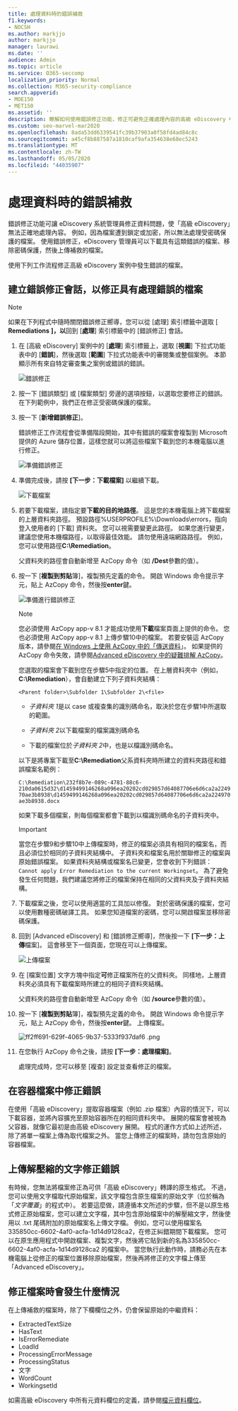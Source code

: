 ```yaml
---
title: 處理資料時的錯誤補救
f1.keywords:
- NOCSH
ms.author: markjjo
author: markjjo
manager: laurawi
ms.date: ''
audience: Admin
ms.topic: article
ms.service: O365-seccomp
localization_priority: Normal
ms.collection: M365-security-compliance
search.appverid:
- MOE150
- MET150
ms.assetid: ''
description: 瞭解如何使用錯誤修正功能，修正可避免正確處理內容的高級 eDiscovery 中的資料問題。
ms.custom: seo-marvel-mar2020
ms.openlocfilehash: 8ada53dd6339541fc39b37903a0f58fd4ad84c8c
ms.sourcegitcommit: a45cf8b887587a1810caf9afa354638e68ec5243
ms.translationtype: MT
ms.contentlocale: zh-TW
ms.lasthandoff: 05/05/2020
ms.locfileid: "44035907"
---
```

# <a name="error-remediation-when-processing-data"></a>處理資料時的錯誤補救

錯誤修正功能可讓 eDiscovery 系統管理員修正資料問題，使「高級 eDiscovery」無法正確地處理內容。 例如，因為檔案遭到鎖定或加密，所以無法處理受密碼保護的檔案。 使用錯誤修正，eDiscovery 管理員可以下載具有這類錯誤的檔案、移除密碼保護，然後上傳補救的檔案。

使用下列工作流程修正高級 eDiscovery 案例中發生錯誤的檔案。

## <a name="create-an-error-remediation-session-to-remediate-files-with-processing-errors"></a>建立錯誤修正會話，以修正具有處理錯誤的檔案

>[!NOTE]
>如果在下列程式中隨時關閉錯誤修正嚮導，您可以從 [處理] 索引標籤中選取 [ **Remediations** **]，以**回到 [**處理**] 索引標籤中的 [錯誤修正] 會話。

1. 在 [高級 eDiscovery] 案例中的 [**處理**] 索引標籤上，選取 [**視圖**] 下拉式功能表中的 [**錯誤**]，然後選取 [**範圍**] 下拉式功能表中的審閱集或整個案例。 本節顯示所有來自特定審查集之案例或錯誤的錯誤。

   ![錯誤修正](../media/8c2faf1a-834b-44fc-b418-6a18aed8b81a.png)

2. 按一下 [錯誤類型] 或 [檔案類型] 旁邊的選項按鈕，以選取您要修正的錯誤。  在下列範例中，我們正在修正受密碼保護的檔案。

3. 按一下 [**新增錯誤修正**]。

    錯誤修正工作流程會從準備階段開始，其中有錯誤的檔案會複製到 Microsoft 提供的 Azure 儲存位置，這樣您就可以將這些檔案下載到您的本機電腦以進行修正。

    ![準備錯誤修正](../media/390572ec-7012-47c4-a6b6-4cbb5649e8a8.png)

4. 準備完成後，請按 **[下一步：下載檔案]** 以繼續下載。

    ![下載檔案](../media/6ac04b09-8e13-414a-9e24-7c75ba586363.png)

5. 若要下載檔案，請指定要**下載的目的地路徑**。 這是您的本機電腦上將下載檔案的上層資料夾路徑。  預設路徑%USERPROFILE%\Downloads\errors，指向登入使用者的 [下載] 資料夾。 您可以視需要變更此路徑。 如果您進行變更，建議您使用本機檔路徑，以取得最佳效能。 請勿使用遠端網路路徑。 例如，您可以使用路徑**C:\Remediation**。 

   父資料夾的路徑會自動新增至 AzCopy 命令（如 **/Dest**參數的值）。

6. 按一下 [**複製到剪貼**簿]，複製預先定義的命令。 開啟 Windows 命令提示字元，貼上 AzCopy 命令，然後按**enter**鍵。  

    ![準備進行錯誤修正](../media/f364ab4d-31c5-4375-b69f-650f694a2f69.png)    

    > [!NOTE]
    > 您必須使用 AzCopy app-v 8.1 才能成功使用**下載**檔案頁面上提供的命令。 您也必須使用 AzCopy app-v 8.1 上傳步驟10中的檔案。 若要安裝這 AzCopy 版本，請參閱[在 Windows 上使用 AzCopy 中的「傳送資料](https://docs.microsoft.com/previous-versions/azure/storage/storage-use-azcopy)」。 如果提供的 AzCopy 命令失敗，請參閱[Advanced eDiscovery 中的疑難排解 AzCopy](troubleshooting-azcopy.md)。

    您選取的檔案會下載到您在步驟5中指定的位置。 在上層資料夾中（例如， **C:\Remediation**），會自動建立下列子資料夾結構：

    `<Parent folder>\Subfolder 1\Subfolder 2\<file>`

    - *子資料夾 1*是以 case 或複查集的識別碼命名，取決於您在步驟1中所選取的範圍。

    - *子資料夾 2*以下載檔案的檔案識別碼命名

    - 下載的檔案位於*子資料夾 2*中，也是以檔識別碼命名。

    以下是將專案下載至**C:\Remediation**父系資料夾時所建立的資料夾路徑和錯誤檔案名範例：

    `C:\Remediation\232f8b7e-089c-4781-88c6-210da0615d32\d1459499146268a096ea20202cd029857d64087706e6d6ca2a224970ae3b8938\d1459499146268a096ea20202cd029857d64087706e6d6ca2a224970ae3b8938.docx`

    如果下載多個檔案，則每個檔案都會下載到以檔識別碼命名的子資料夾中。

    > [!IMPORTANT]
    > 當您在步驟9和步驟10中上傳檔案時，修正的檔案必須具有相同的檔案名，而且必須位於相同的子資料夾結構中。 子資料夾和檔案名用於關聯修正的檔案與原始錯誤檔案。 如果資料夾結構或檔案名已變更，您會收到下列錯誤： `Cannot apply Error Remediation to the current Workingset`。 為了避免發生任何問題，我們建議您將修正的檔案保持在相同的父資料夾及子資料夾結構。

7. 下載檔案之後，您可以使用適當的工具加以修復。 對於密碼保護的檔案，您可以使用數種密碼破譯工具。 如果您知道檔案的密碼，您可以開啟檔案並移除密碼保護。

8. 回到 [Advanced eDiscovery] 和 [錯誤修正嚮導]，然後按一下 **[下一步：上傳**檔案]。  這會移至下一個頁面，您現在可以上傳檔案。

    ![上傳檔案](../media/af3d8617-1bab-4ecd-8de0-22e53acba240.png)

9. 在 [檔案位置] 文字方塊中指定**可**修正檔案所在的父資料夾。 同樣地，上層資料夾必須具有下載檔案時所建立的相同子資料夾結構。

    父資料夾的路徑會自動新增至 AzCopy 命令（如 **/source**參數的值）。

10. 按一下 [**複製到剪貼**簿]，複製預先定義的命令。 開啟 Windows 命令提示字元，貼上 AzCopy 命令，然後按**enter**鍵。 上傳檔案。

    ![ff2ff691-629f-4065-9b37-5333f937daf6 .png](../media/ff2ff691-629f-4065-9b37-5333f937daf6.png)

11. 在您執行 AzCopy 命令之後，請按 **[下一步：處理檔案]**。

    處理完成時，您可以移至 [複查] 設定並查看修正的檔案。 

## <a name="remediating-errors-in-container-files"></a>在容器檔案中修正錯誤

在使用「高級 eDiscovery」提取容器檔案（例如 .zip 檔案）內容的情況下，可以下載容器，並將內容擴充至原始容器所在的相同資料夾中。 展開的檔案會被視為父容器，就像它最初是由高級 eDiscovery 展開。 程式的運作方式如上述所述，除了將單一檔案上傳為取代檔案之外。  當您上傳修正的檔案時，請勿包含原始的容器檔案。

## <a name="remediating-errors-by-uploading-the-extracted-text"></a>上傳解壓縮的文字修正錯誤

有時候，您無法將檔案修正為可供「高級 eDiscovery」轉譯的原生格式。 不過，您可以使用文字檔取代原始檔案，該文字檔包含原生檔案的原始文字（位於稱為「*文字覆蓋*」的程式中）。 若要這麼做，請遵循本文所述的步驟，但不是以原生格式修正原始檔案，您可以建立文字檔，其中包含原始檔案中的解壓縮文字，然後使用以 .txt 尾碼附加的原始檔案名上傳文字檔。 例如，您可以使用檔案名335850cc-6602-4af0-acfa-1d14d9128ca2，在修正糾錯期間下載檔案。 您可以在原生應用程式中開啟檔案、複製文字，然後將它貼到新的名為335850cc-6602-4af0-acfa-1d14d9128ca2 的檔案中。 當您執行此動作時，請務必先在本機電腦上從修正的檔案位置移除原始檔案，然後再將修正的文字檔上傳至「Advanced eDiscovery」。

## <a name="what-happens-when-files-are-remediated"></a>修正檔案時會發生什麼情況

在上傳補救的檔案時，除了下欄欄位之外，仍會保留原始的中繼資料： 

- ExtractedTextSize
- HasText
- IsErrorRemediate
- LoadId
- ProcessingErrorMessage
- ProcessingStatus
- 文字
- WordCount
- WorkingsetId

如需高級 eDiscovery 中所有元資料欄位的定義，請參閱[檔元資料欄位](document-metadata-fields.md)。
